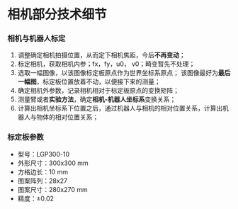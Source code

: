 # 相机部分技术细节

### 相机与机器人标定
  1. 调整确定相机拍摄位置，从而定下相机焦距，今后**不再变动**；
  2. 标定相机，获取相机内参；fx，fy，u0， v0；畸变暂先不处理；
  3. 选取一幅图像，以该图像标定板原点作为世界坐标系原点；
      该图像最好为**最后一幅图**，标定板位置放着不动，以便接下来的测量；
  4. 确定相机外参数，记录相机相对于标定板原点的变换矩阵；
  5. 测量臂或者**实验方法**，确定**相机-机器人坐标系**变换关系；
  6. 计算出相机坐标系下位置之后，通过机器人与相机的相对位置关系，计算出机器人与物体的相对位置关系；

### 标定板参数
+ 型号：LGP300-10
+ 外形尺寸：300x300 mm
+ 方格边长：10 mm
+ 图案阵列：28x27
+ 图案尺寸：280x270 mm
+ 精度：±0.02
